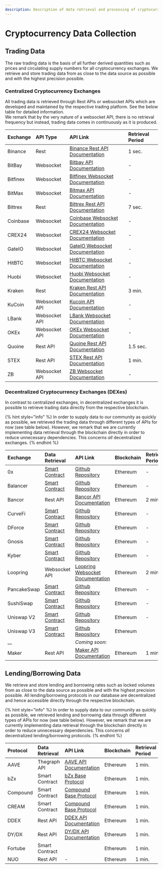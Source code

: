```yaml
---
description: Description of data retrieval and processing of cryptocurrency data
---
```


# Cryptocurrency Data Collection

## Trading Data

The raw trading data is the basis of all further derived quantities such as prices and circulating supply numbers for all cryptocurrency exchanges. We retrieve and store trading data from as close to the data source as possible and with the highest precision possible.

### Centralized Cryptocurrency  Exchanges

All trading data is retrieved through Rest APIs or websocket APIs  which are developed and maintained by the respective trading platform. See the below table for detailed information.   
We remark that by the very nature of a websocket API, there is no retrieval frequency but instead, trading data comes in continuously as it is produced.

| Exchange | API Type | API Link | Retrieval Period |
| :--- | :--- | :--- | :--- |
| Binance | Rest | [Binance Rest API Documentation](https://binance-docs.github.io/apidocs/spot/en/#introduction) | 1 sec. |
| BitBay | Websocket | [Bitbay API Documentation](https://docs.bitbay.net/v1.0.1-en/reference) | - |
| Bitfinex | Websocket | [Bitfinex Websocket Documentation](https://docs.bitfinex.com/docs/ws-general) | - |
| BitMax | Websocket | [Bitmax API Documentation](https://bitmax-exchange.github.io/bitmax-pro-api/#bitmax-pro-api-documentation) | - |
| Bittrex   | Rest | [Bittrex Rest API Documentation](https://bittrex.github.io/api/v1-1) | 7 sec. |
| Coinbase | Websocket | [Coinbase Websocket Documentation](https://docs.pro.coinbase.com/) | - |
| CREX24 | Websocket | [CREX24 Websocket Documentation](https://docs.crex24.com/trade-api/v2/#signalr-api-1-0-websocket) | - |
| GateIO | Websocket | [GateIO Websocket Documentation](https://www.gate.io/docs/websocket/index.html) | - |
| HitBTC | Websocket | [HitBTC Websocket Documentation](https://api.hitbtc.com/#socket-api-reference) | - |
| Huobi | Websocket | [Huobi Websocket Documentation](https://huobiapi.github.io/docs/spot/v1/en/#websocket-market-data) | - |
| Kraken | Rest | [Kraken Rest API Documentation](https://www.kraken.com/features/api#public-market-data) | 3 min. |
| KuCoin | Websocket API | [Kucoin API Documentation](https://docs.kucoin.com/#websocket-feed) | - |
| LBank | Websocket API | [LBank Websocket Documentation](https://docs.lbkex.net/en/#websocket-api-market-data) | - |
| OKEx | Websocket API | [OKEx Websocket Documentation](https://www.okex.com/docs/en/#ws_swap-README) | - |
| Quoine | Rest API | [Quoine Rest API Documentation](https://developers.liquid.com/) | 1.5 sec.  |
| STEX | Rest API | [STEX Rest API Documentation](https://help.stex.com/en/collections/1593608-api-v3-documentation) | 1 min. |
| ZB | Websocket API | [ZB Websocket Documentation](https://www.zb.com/api#WebSocket%20API) | - |

### Decentralized Cryptocurrency Exchanges \(DEXes\)

In contrast to centralized exchanges, in decentralized exchanges it is possible to retrieve trading data directly from the respective blockchain.

{% hint style="info" %}
 In order to supply data to our community as quickly as possible, we retrieved the trading data through different types of APIs for now \(see table below\). However, we remark that we are currently implementing data retrieval through the blockchain directly in order to reduce unnecessary dependencies. This concerns _all_ decentralized exchanges.
{% endhint %}

| Exchange | Data Retrieval | API Link | Blockchain | Retrieval Period |
| :--- | :--- | :--- | :--- | :--- |
| 0x | [Smart Contract](https://etherscan.io/address/0x61935CbDd02287B511119DDb11Aeb42F1593b7Ef) | [Github Repository](https://github.com/0xProject) | Ethereum | - |
| Balancer | [Smart Contract](https://etherscan.io/address/0x9424B1412450D0f8Fc2255FAf6046b98213B76Bd) | [Github Repository](https://github.com/balancer-labs) | Ethereum  | - |
| Bancor | Rest API | [Bancor API Documentation](https://support.bancor.network/hc/en-us/articles/360002246912-Price-Discovery-value-API) | Ethereum | 2 min. |
| CurveFi | [Smart Contract](https://etherscan.io/address/0x7002B727Ef8F5571Cb5F9D70D13DBEEb4dFAe9d1) | [Github Repository](https://github.com/curvefi/curve-contract) | Ethereum | - |
| DForce | [Smart Contract](https://etherscan.io/address/0x03eF3f37856bD08eb47E2dE7ABc4Ddd2c19B60F2) | [Github Repository](https://github.com/dforce-network) | Ethereum | - |
| Gnosis | [Smart Contract](https://etherscan.io/address/0x6F400810b62df8E13fded51bE75fF5393eaa841F) | [Github Repository](https://github.com/gnosis/dex-contracts) | Ethereum | - |
| Kyber | [Smart Contract](https://etherscan.io/address/0x9AAb3f75489902f3a48495025729a0AF77d4b11e) | [Github Repository](https://github.com/KyberNetwork/smart-contracts) | Ethereum  | - |
| Loopring | Websocket API | [Loopring Websocket Documentation](https://docs.loopring.io/en/websocket/overview.html) | Ethereum | 2 min. |
| PancakeSwap | [Smart Contract](https://bscscan.com/address/0xbcfccbde45ce874adcb698cc183debcf17952812) | [Github Repository](https://github.com/pancakeswap/pancake-swap-interface-v1) | Ethereum | - |
| SushiSwap | [Smart Contract](https://etherscan.io/address/0xc0aee478e3658e2610c5f7a4a2e1777ce9e4f2ac) | [Github Repository](https://github.com/sushiswap/sushiswap/tree/master/contracts) | Ethereum | - |
| Uniswap V2 | [Smart Contract](https://etherscan.io/address/0x5C69bEe701ef814a2B6a3EDD4B1652CB9cc5aA6f) | [Github Repository](https://github.com/Uniswap/uniswap-v2-core) | Ethereum | - |
| Uniswap V3 | [Smart Contract](https://etherscan.io/address/0x1F98431c8aD98523631AE4a59f267346ea31F984#code) | [Github Repository](https://github.com/Uniswap/uniswap-v3-core) | Ethereum |  |
| \_\_ |  | _Coming soon:_ |  |  |
| Maker | Rest API | [Maker API Documentation](https://developer.makerdao.com/oasis/api/2/) | Ethereum | 1 min. |

## Lending/Borrowing Data

We retrieve and store lending and borrowing rates such as locked volumes from as close to the data source as possible and with the highest precision possible. All lending/borrowing protocols in our database are decentralized and hence accessible directly through the respective blockchain.

{% hint style="info" %}
 In order to supply data to our community as quickly as possible, we retrieved lending and borrowing data through different types of APIs for now \(see table below\). However, we remark that we are currently implementing data retrieval through the blockchain directly in order to reduce unnecessary dependencies. This concerns _all_ decentralized lending/borrowing protocols.
{% endhint %}

| Protocol | Data Retrieval | API Link | Blockchain | Retrieval Period |
| :--- | :--- | :--- | :--- | :--- |
| AAVE | Thegraph API | [AAVE API Documentation](https://github.com/aave/aave-protocol/tree/master/thegraph) | Ethereum | 1 min. |
| bZx | Smart Contract | [bZx Base Protocol](https://github.com/bZxNetwork/bZx-monorepo/tree/development/packages/contracts/contracts) | Ethereum | 1 min. |
| Compound | Smart Contract | [Compound Base Protocol](https://github.com/diadata-org/diadata/tree/master/internal/pkg/defiscrapers/compound) | Ethereum | 1 min. |
| CREAM | Smart Contract | [Compound Base Protocol](https://github.com/diadata-org/diadata/tree/master/internal/pkg/defiscrapers/compound) | Ethereum | 1 min. |
| DDEX | Rest API | [DDEX API Documentation](https://margin-docs.ddex.io/#get-lending-pool-stats) | Ethereum | 1 min. |
| DY/DX | Rest API | [DY/DX API Documentation](https://docs.dydx.exchange/#solo-get-v1-markets) | Ethereum | 1 min. |
| Fortube | Smart Contract |  | Ethereum | 1 min. |
| NUO | Rest API | - | Ethereum | 1 min. |

